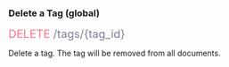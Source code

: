 <h3 className="h3-title">Delete a Tag (global)</h3>

<span style="color: #FF718A;font-size: 20px">DELETE</span><span style="color: #7D819E;font-size: 20px"> /tags/{tag_id}</span>

<p className="p-text">Delete a tag. The tag will be removed from all documents.</p>
